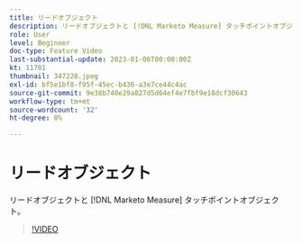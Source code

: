 ```yaml
---
title: リードオブジェクト
description: リードオブジェクトと [!DNL Marketo Measure] タッチポイントオブジェクト。
role: User
level: Beginner
doc-type: Feature Video
last-substantial-update: 2023-01-06T00:00:00Z
kt: 11701
thumbnail: 347228.jpeg
exl-id: bf5e1bf8-f95f-45ec-b436-a3e7ce44c4ac
source-git-commit: 9e38b740e29a827d5d64ef4e7fbf9e18dcf30643
workflow-type: tm+mt
source-wordcount: '32'
ht-degree: 0%

---
```


# リードオブジェクト

リードオブジェクトと [!DNL Marketo Measure] タッチポイントオブジェクト。

>[!VIDEO](https://video.tv.adobe.com/v/347228/?quality=12&learn=on)
